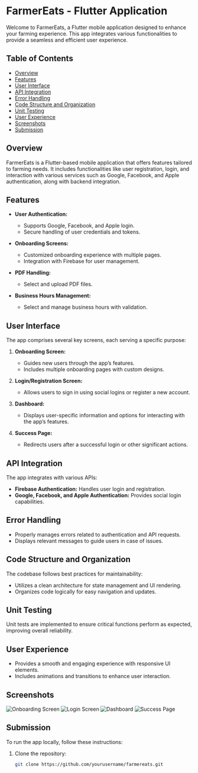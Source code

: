 # FarmerEats - Flutter Application

Welcome to FarmerEats, a Flutter mobile application designed to enhance your farming experience. This app integrates various functionalities to provide a seamless and efficient user experience.

## Table of Contents

- [Overview](#overview)
- [Features](#features)
- [User Interface](#user-interface)
- [API Integration](#api-integration)
- [Error Handling](#error-handling)
- [Code Structure and Organization](#code-structure-and-organization)
- [Unit Testing](#unit-testing)
- [User Experience](#user-experience)
- [Screenshots](#screenshots)
- [Submission](#submission)

## Overview

FarmerEats is a Flutter-based mobile application that offers features tailored to farming needs. It includes functionalities like user registration, login, and interaction with various services such as Google, Facebook, and Apple authentication, along with backend integration.

## Features

- **User Authentication:**
  - Supports Google, Facebook, and Apple login.
  - Secure handling of user credentials and tokens.

- **Onboarding Screens:**
  - Customized onboarding experience with multiple pages.
  - Integration with Firebase for user management.

- **PDF Handling:**
  - Select and upload PDF files.

- **Business Hours Management:**
  - Select and manage business hours with validation.

## User Interface

The app comprises several key screens, each serving a specific purpose:

1. **Onboarding Screen:**
   - Guides new users through the app’s features.
   - Includes multiple onboarding pages with custom designs.

2. **Login/Registration Screen:**
   - Allows users to sign in using social logins or register a new account.

3. **Dashboard:**
   - Displays user-specific information and options for interacting with the app’s features.

4. **Success Page:**
   - Redirects users after a successful login or other significant actions.

## API Integration

The app integrates with various APIs:
- **Firebase Authentication:** Handles user login and registration.
- **Google, Facebook, and Apple Authentication:** Provides social login capabilities.

## Error Handling

- Properly manages errors related to authentication and API requests.
- Displays relevant messages to guide users in case of issues.

## Code Structure and Organization

The codebase follows best practices for maintainability:
- Utilizes a clean architecture for state management and UI rendering.
- Organizes code logically for easy navigation and updates.

## Unit Testing

Unit tests are implemented to ensure critical functions perform as expected, improving overall reliability.

## User Experience

- Provides a smooth and engaging experience with responsive UI elements.
- Includes animations and transitions to enhance user interaction.

## Screenshots

![Onboarding Screen](screenshots/screenshot1.png)
![Login Screen](screenshots/screenshot2.png)
![Dashboard](screenshots/screenshot3.png)
![Success Page](screenshots/screenshot4.png)

## Submission

To run the app locally, follow these instructions:

1. Clone the repository:

   ```bash
   git clone https://github.com/yourusername/farmereats.git
